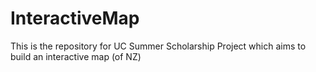 # InteractiveMap
This is the repository for UC Summer Scholarship Project which aims to build an interactive map (of NZ)
